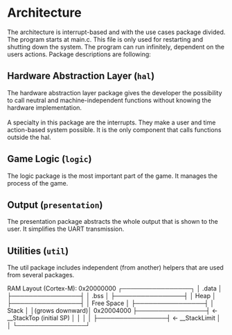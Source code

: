 # Architecture

The architecture is interrupt-based and with the use cases package divided.
The program starts at main.c. This file is only used for restarting and
shutting down the system. The program can run infinitely, dependent on the users
actions. Package descriptions are following:

## Hardware Abstraction Layer (`hal`)

The hardware abstraction layer package gives the developer the possibility to
call neutral and machine-independent functions without knowing the hardware
implementation. \
\
A specialty in this package are the interrupts. They make a user and time
action-based system possible. It is the only component that calls functions 
outside the hal.

## Game Logic (`logic`)

The logic package is the most important part of the game. It manages the
process of the game.

## Output (`presentation`)

The presentation package abstracts the whole output that is shown to the user.
It simplifies the UART transmission.

## Utilities (`util`)

The util package includes independent (from another) helpers that are used from
several packages.

RAM Layout (Cortex-M):
0x20000000 ┌────────────────┐
           │     .data      │
           ├────────────────┤
           │     .bss       │
           ├────────────────┤
           │     Heap       │
           ├────────────────┤
           │   Free Space   │
           ├────────────────┤
           │     Stack      │
           │(grows downward)│ 
0x20004000 ├────────────────┤ ← \_\_StackTop (initial SP)
           │                │
           │                │
           ├────────────────┤ ← \_\_StackLimit
           │                │
           └────────────────┘
